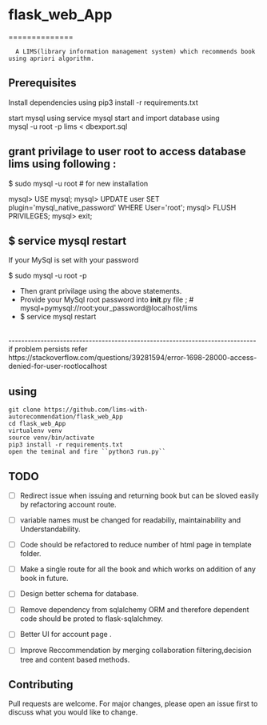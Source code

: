 # flask_web_App
==============
      
      
      A LIMS(library information management system) which recommends book using apriori algorithm.
      
      


      
      
**Prerequisites**
------------------
Install dependencies using pip3 install -r requirements.txt
<br>

start mysql using service mysql start and import database using
<br>
mysql -u root -p lims < dbexport.sql

grant privilage to user root to access database lims using following :
<br>
----------------------------------------------------------------------------
$ sudo mysql -u root # for new installation

mysql> USE mysql;
mysql> UPDATE user SET plugin='mysql_native_password' WHERE User='root';
mysql> FLUSH PRIVILEGES;
mysql> exit;

$ service mysql restart
<br>
----------------------------------------------------------------------------
If your MySql is set with your password

$ sudo mysql -u root -p

- Then grant privilage using the above statements.
- Provide your MySql root password into __init__.py file ; # mysql+pymysql://root:your_password@localhost/lims
- $ service mysql restart
<br>
-----------------------------------------------------------------------------
if problem persists refer
<br>
https://stackoverflow.com/questions/39281594/error-1698-28000-access-denied-for-user-rootlocalhost


**using** 
--------  

    git clone https://github.com/lims-with-autorecommendation/flask_web_App
    cd flask_web_App
    virtualenv venv
    source venv/bin/activate
    pip3 install -r requirements.txt
    open the teminal and fire ``python3 run.py``    
    
    
**TODO**
---------
- [ ] Redirect issue when issuing  and returning book but can be sloved easily by refactoring account route. 
- [ ] variable names must be changed for readabiliy, maintainability and Understandability. 
- [ ] Code should be refactored to reduce number of html page in template folder.
- [ ] Make a single route for all the book and which works on addition of any book in future.
- [ ] Design better schema for database.
- [ ] Remove dependency from sqlalchemy ORM and therefore dependent code should be proted to flask-sqlalchmey.
- [ ] Better UI for account page .
- [ ] Improve Reccommendation by merging collaboration filtering,decision tree and content based methods.


**Contributing**
----------------
Pull requests are welcome. For major changes, please open an issue first to discuss what you would like to change.


